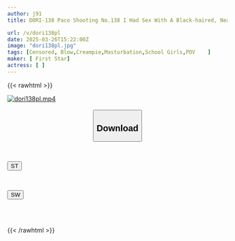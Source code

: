 ```yaml
---
author: j91
title: DORI-138 Paco Shooting No.138 I Had Sex With A Black-haired, Neat And Clean Beautiful Girl And She Was A Shy Girl Who Liked Raw Sex And Begged Me To Cum Inside Her Satsuki-chan

url: /v/dori138pl
date: 2025-03-26T15:22:00Z
image: "dori138pl.jpg"
tags: [Censored, Blow,Creampie,Masturbation,School Girls,POV	]
maker: [ First Star]
actress: [ ]
---
```



{{< rawhtml >}}

<div class="video" data-videoid="Lvor1R4Q4oCRl8r">
    <a href="javascript:;">
        <img src="/v/dori138pl/dori138pl.jpg" width="WIDTH" height="HEIGHT" alt="dori138pl.mp4" loading="lazy">
    </a>
</div>

<script type="text/javascript" src="https://j91.asia/asset/on-demand-st.js"></script>

<br>
  <link rel="stylesheet" href="https://j91.asia/asset/bs5.css">
  
  <center>
  <button class="btn btn-primary" type="button" data-bs-toggle="collapse" data-bs-target=".multi-collapse" aria-expanded="false" aria-controls="multiCollapseExample1 multiCollapseExample2"><h2>Download</h2></button></center>
</p>
<div class="row">
  <div class="col">
    <div class="collapse multi-collapse" id="multiCollapseExample1">
      <div class="card card-body">
	      	      <br>
<div class="buttons">  
<p><a href="/v/dori138pl/st.html" target="_blank"><button class="btn-hover color-3"><i class="fa fa-download"></i> ST</button></a></p></div>
    </div>
  </div>
</div>
  <div class="col">
    <div class="collapse multi-collapse" id="multiCollapseExample2">
      <div class="card card-body">
	      <br>
<div class="buttons">
<p><a href="/v/dori138pl/sw.html" target="_blank"><button class="btn-hover color-2"><i class="fa fa-download"></i> SW</button></a></p></div>
<br><br>
      </div>
    </div>
  </div>
</div>

{{< /rawhtml >}}
